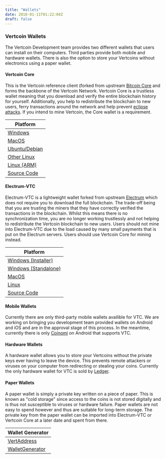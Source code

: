 ```yaml
---
title: "Wallets"
date: 2018-01-11T01:22:04Z
draft: false
---
```


### Vertcoin Wallets

The Vertcoin Development team provides two different wallets that users can install
on their computers. Third parties provide both mobile and hardware wallets. There
is also the option to store your Vertcoins without electronics using a paper wallet.

#### Vertcoin Core

This is the Vertcoin reference client (forked from upstream 
[Bitcoin Core](https://github.com/bitcoin/bitcoin) and forms the backbone of the Vertcoin Network. 
Vertcoin Core is a trustless wallet meaning that you download and verify the entire
blockchain history for yourself. Additionally, you help to redistribute the blockchain
to new users, ferry transactions around the network and help prevent 
[eclipse attacks](https://bitcoin.stackexchange.com/questions/61151/eclipse-attack-vs-sybil-attack). 
If you intend to mine Vertcoin, the Core wallet is a requirement. 

|Platform|
|--------|
|[Windows](https://github.com/vertcoin/vertcoin/releases/download/0.12.0/vertcoin-v0.12.0-windows-64bit.zip)|
|[MacOS](https://github.com/vertcoin/vertcoin/releases/download/0.12.0/vertcoin-v0.12.0-OSX-64bit.dmg)|
|[Ubuntu/Debian](https://github.com/vertcoin/vertcoin/releases/download/0.12.0/vertcoin-qt_0.12.0_amd64.deb)|
|[Other Linux](https://github.com/vertcoin/vertcoin/releases/download/0.12.0/vertcoin-v0.12.0-linux-64bit.zip)|
|[Linux (ARM)](https://github.com/vertcoin/vertcoin/releases/download/0.12.0/vertcoin-v0.12.0-linux-arm.zip)|
|[Source Code](https://github.com/vertcoin/vertcoin)|

#### Electrum-VTC

Electrum-VTC is a lightweight wallet forked from upstream [Electrum](https://github.com/spesmilo/electrum) which does 
not require you to download the full blockchain. The trade-off being that you are 
trusting the miners that they have correctly verified the transactions in the blockchain. 
Whilst this means there is no synchronization time, you are no longer working 
trustlessly and not helping to redistribute the Vertcoin blockchain to new users. 
Users should not mine into Electrum-VTC due to the load caused by many small payments
that is put on the Electrum servers. Users should use Vertcoin Core for mining instead.

|Platform|
|--------|
|[Windows (Installer)](https://github.com/vertcoin/electrum-vtc/releases/download/2.9.3.5/electrum-vtc-2.9.3.5-windows-setup.exe)|
|[Windows (Standalone)](https://github.com/vertcoin/electrum-vtc/releases/download/2.9.3.5/electrum-vtc-2.9.3.5-windows.exe)|
|[MacOS](https://github.com/vertcoin/electrum-vtc/releases/download/2.9.3.5/electrum-vtc-2.9.3.5-macosx.dmg)|
|[Linux](https://github.com/vertcoin/electrum-vtc/releases/download/2.9.3.5/electrum-vtc-2.9.3.5.tar.gz)|
|[Source Code](https://github.com/vertcoin/electrum-vtc)|

#### Mobile Wallets

Currently there are only third-party mobile wallets availible for VTC. We are working
on bringing you development team provided wallets on Android and iOS and are in the
approval stage of this process. In the meantime, currently there is only [Coinomi](https://play.google.com/store/apps/details?id=com.coinomi.wallet)
on Android that supports VTC. 

#### Hardware Wallets

A hardware wallet allows you to store your Vertcoins without the private keys ever
having to leave the device. This prevents remote attackers or viruses on your computer
from redirecting or stealing your coins. Currently the only hardware wallet for VTC is
sold by [Ledger](https://www.ledgerwallet.com/).

#### Paper Wallets

A paper wallet is simply a private key written on a piece of paper. This is known as 
"cold storage" since access to the coins is not stored digitally and is thus not 
susceptible to viruses or hardware failure. Paper wallets are not easy to spend however
and thus are suitable for long-term storage. The private key from the paper wallet
can be imported into Electrum-VTC or Vertcoin Core at a later date and spent from there.

|Wallet Generator|
|----------------|
|[VertAddress](https://vertaddress.org)|
|[WalletGenerator](https://walletgenerator.net/?currency=Vertcoin)|

